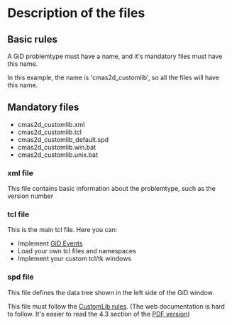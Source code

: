 # Description of the files

## Basic rules
A GiD problemtype must have a name, and it's mandatory files must have this name.

In this example, the name is 'cmas2d_customlib', so all the files will have this name.

## Mandatory files
* cmas2d_customlib.xml
* cmas2d_customlib.tcl
* cmas2d_customlib_default.spd
* cmas2d_customlib.win.bat
* cmas2d_customlib.unix.bat

### xml file
This file contains basic information about the problemtype, such as the version number

### tcl file
This is the main tcl file. Here you can:
* Implement [GiD Events](http://www.gidhome.com/documents/customizationmanual/TCL+AND+TK+EXTENSION/Event+procedures)
* Load your own tcl files and namespaces
* Implement your custom tcl/tk windows

### spd file
This file defines the data tree shown in the left side of the GiD window.

This file must follow the [CustomLib rules](http://www.gidhome.com/documents/customizationmanual/PROBLEMTYPE+SYSTEM/Data+tree+fields). (The web documentation is hard to follow. It's easier to read the 4.3 section of the [PDF version](http://www.gidhome.com/pub/GiD_Documentation/Docs/GiD_13_Customization_Manual.pdf#page=12))
